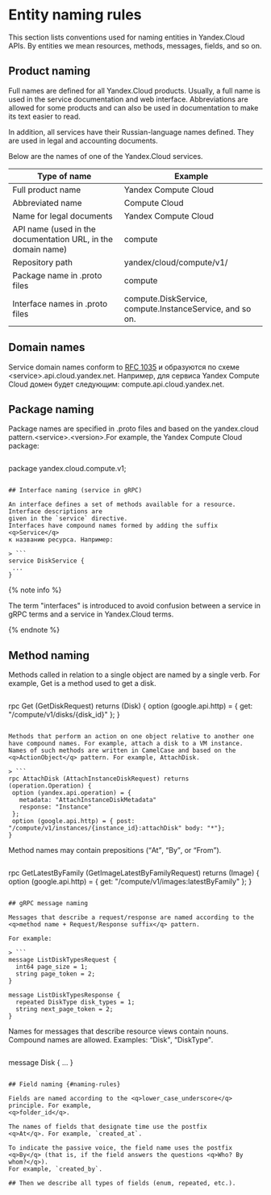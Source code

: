 # Entity naming rules

This section lists conventions used for naming entities
in Yandex.Cloud APIs. By entities we mean resources, methods, messages, fields, and so on.

## Product naming

Full names are defined for all Yandex.Cloud products. Usually, a full name is used in the service documentation and web interface. Abbreviations are allowed for some products and can also be used in documentation to make its text easier to read.

In addition, all services have their Russian-language names defined. They are used in legal and accounting documents.

Below are the names of one of the Yandex.Cloud services.

| Type of name | Example |
| ----- | ----- |
| Full product name | Yandex Compute Cloud |
| Abbreviated name | Compute Cloud |
| Name for legal documents | Yandex Compute Cloud |
| API name (used in the documentation URL, in the domain name) | compute |
| Repository path | yandex/cloud/compute/v1/ |
| Package name in .proto files | compute |
| Interface names in .proto files | compute.DiskService, compute.InstanceService, and so on. |

## Domain names

Service domain names conform to [RFC 1035](https://www.ietf.org/rfc/rfc1035.txt)
и образуются по схеме \<service>.api.cloud.yandex.net. Например, для сервиса
Yandex Compute Cloud домен будет следующим: compute.api.cloud.yandex.net.

## Package naming

Package names are specified in .proto files and based on the yandex.cloud pattern.\<service>.\<version>.For example, the Yandex Compute Cloud package:

> ```
package yandex.cloud.compute.v1;
```

## Interface naming (service in gRPC)

An interface defines a set of methods available for a resource. Interface descriptions are
given in the `service` directive.
Interfaces have compound names formed by adding the suffix <q>Service</q>
к названию ресурса. Например:

> ```
service DiskService {
 ...
}
```

{% note info %}

The term "interfaces" is introduced to avoid confusion between a service in gRPC terms and a service in Yandex.Cloud terms.

{% endnote %}

## Method naming

Methods called in relation to a single object are named by a single verb. For example,
Get is a method used to get a disk.

> ```
rpc Get (GetDiskRequest) returns (Disk) {
 option (google.api.http) = { get: "/compute/v1/disks/{disk_id}" };
}
```

Methods that perform an action on one object relative to another one have compound names. For example, attach a disk to a VM instance.
Names of such methods are written in CamelCase and based on the <q>ActionObject</q> pattern. For example, AttachDisk.

> ```
rpc AttachDisk (AttachInstanceDiskRequest) returns (operation.Operation) {
 option (yandex.api.operation) = {
   metadata: "AttachInstanceDiskMetadata"
   response: "Instance"
 };
 option (google.api.http) = { post: "/compute/v1/instances/{instance_id}:attachDisk" body: "*"};
}
```

Method names may contain prepositions (<q>At</q>, <q>By</q>, or <q>From</q>).

> ```
rpc GetLatestByFamily (GetImageLatestByFamilyRequest) returns (Image) {
  option (google.api.http) = { get: "/compute/v1/images:latestByFamily" };
}
```

## gRPC message naming

Messages that describe a request/response are named according to the
<q>method name + Request/Response suffix</q> pattern.

For example:

> ```
message ListDiskTypesRequest {
  int64 page_size = 1;
  string page_token = 2;
}

message ListDiskTypesResponse {
  repeated DiskType disk_types = 1;
  string next_page_token = 2;
}
```

Names for messages that describe resource views contain nouns.
Compound names are allowed. Examples: <q>Disk</q>, <q>DiskType</q>.

> ```
message Disk {
...
}
```

## Field naming {#naming-rules}

Fields are named according to the <q>lower_case_underscore</q> principle. For example,
<q>folder_id</q>.

The names of fields that designate time use the postfix
<q>At</q>. For example, `created_at`.

To indicate the passive voice, the field name uses the postfix
<q>By</q> (that is, if the field answers the questions <q>Who? By whom?</q>).
For example, `created_by`.

## Then we describe all types of fields (enum, repeated, etc.).

